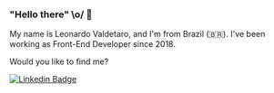 ### "Hello there" \o/ 👋

My name is Leonardo Valdetaro, and I'm from Brazil (🇧🇷). I've been working as Front-End Developer since 2018.

Would you like to find me?

[![Linkedin Badge](https://img.shields.io/badge/-LinkedIn-blue?style=flat-square&logo=Linkedin&logoColor=white&link=https://www.linkedin.com/in/leonardovaldetaro)](https://www.linkedin.com/in/leonardovaldetaro)
